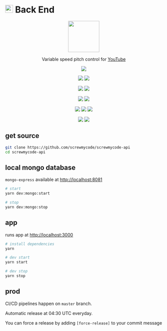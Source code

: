 # <img width=25 src="https://raw.githubusercontent.com/screwmycode/screwmycode-www/master/src/components/icons/SCRW_CHAMP.svg"> Back End

<p align=center>
  <a href="https://api.screwmycode.in/"><img width=100 src="https://raw.githubusercontent.com/screwmycode/screwmycode-www/master/src/components/icons/SCRW_CHAMP.svg"></a>
</p>

<p align=center>
  Variable speed pitch control for <a href="https://www.youtube.com/">YouTube</a>
</p>

<p align=center>
  <img src="https://img.shields.io/badge/role-lead-blueviolet">
</p>

<p align=center>
  <a href="https://github.com/screwmycode/screwmycode-api"><img src="https://img.shields.io/github/stars/screwmycode/screwmycode-api?label=git"></a>
  <img src="https://img.shields.io/github/license/screwmycode/screwmycode-api">
</p>

<p align=center>
  <img src="https://img.shields.io/github/languages/count/screwmycode/screwmycode-api">
  <img src="https://img.shields.io/github/languages/top/screwmycode/screwmycode-api">
</p>

<p align=center>
  <img src="https://img.shields.io/github/v/release/screwmycode/screwmycode-api">
  <img src="https://api.codeclimate.com/v1/badges/9d8331cec24be05155cc/maintainability" />
</p>

<p align=center>
  <img src="https://img.shields.io/david/screwmycode/screwmycode-api">
  <img src="https://img.shields.io/david/dev/screwmycode/screwmycode-api">
  <img src="https://img.shields.io/snyk/vulnerabilities/github/screwmycode/screwmycode-api">
</p>

<p align=center>
  <img src="https://img.shields.io/badge/ci-github--actions-yellowgreen">
  <img src="https://img.shields.io/badge/cd-docker-yellowgreen">
</p>

## get source

```bash
git clone https://github.com/screwmycode/screwmycode-api
cd screwmycode-api
```

## local mongo database

`mongo-express` available at <http://localhost:8081>

```bash
# start
yarn dev:mongo:start

# stop
yarn dev:mongo:stop
```

## app

runs app at <http://localhost:3000>

```bash
# install dependencies
yarn

# dev start
yarn start

# dev stop
yarn stop
```

## prod

CI/CD pipelines happen on `master` branch.

Automatic release at 04:30 UTC everyday.

You can force a release by adding `[force-release]` to your commit message
